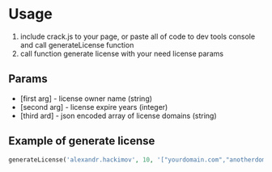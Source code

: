 # Usage
1. include crack.js to your page, or paste all of code to dev tools console and call generateLicense function
2. call function generate license with your need license params

## Params
- [first arg] - license owner name (string)
- [second arg] - license expire years (integer)
- [third ard] - json encoded array of license domains (string)

## Example of generate license 
```php
generateLicense('alexandr.hackimov', 10, '["yourdomain.com","anotherdomain.com","localhost"]');
```
